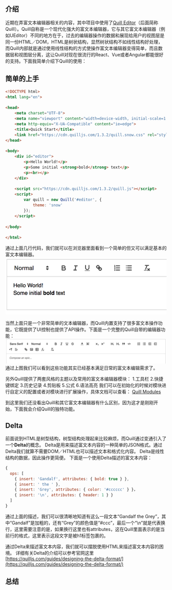 ## 介绍
近期在弄富文本编辑器相关的内容，其中项目中使用了[Quill Editor](https://quilljs.com)（后面简称Quill）。Quill自称是一个现代化强大的富文本编辑器，它与其它富文本编辑器（例如UEditor）不同的地方在于，过去的编辑器操作的数据和展现给用户的视图层是同一份HTML／DOM，HTML是树状结构，显然树状结构不如线性结构好处理，而Quill内部就是通过使用线性结构的方式使操作富文本编辑器变得简单，而且数据层和视图层分离，这让Quill对现在很流行的React、Vue或者Angular都能很好的支持。下面我简单介绍下Quill的使用：
<!--more-->

## 简单的上手
``` html
<!DOCTYPE html>
<html lang="en">

<head>
    <meta charset="UTF-8">
    <meta name="viewport" content="width=device-width, initial-scale=1.0">
    <meta http-equiv="X-UA-Compatible" content="ie=edge">
    <title>Quick Start</title>
    <link href="https://cdn.quilljs.com/1.3.2/quill.snow.css" rel="stylesheet">
</head>

<body>
    <div id="editor">
        <p>Hello World!</p>
        <p>Some initial <strong>bold</strong> text</p>
        <p><br></p>
    </div>

    <script src="https://cdn.quilljs.com/1.3.2/quill.js"></script>
    <script>
        var quill = new Quill('#editor', {
            theme: 'snow'
        });
    </script>

</body>

</html>
```

通过上面几行代码，我们就可以在浏览器里面看到一个简单的但又可以满足基本的富文本编辑器。
<img src="./quill-editor/quick-start.png" alt="">

当然上面只是一个非常简单的文本编辑器，而Quill内置支持了很多富文本操作功能，它既提供了UI控制也提供了API操作。下面是一个完整的Quill自带的编辑器功能：
<img src="./quill-editor/formats.png" alt="">
通过上图我们可以看到这些功能其实已经基本满足日常的富文本编辑需求了。

另外Quill提供了两套风格的主题以及常用的富文本编辑器模块：
1.工具栏
2.快捷键绑定
3.历史记录
4.剪贴板
5.公式
6.语法高亮
我们可以在初始化的时候对模块进行自定义的配置或者对模块进行扩展操作，具体文档可以查看：
[Quill Modules](https://quilljs.com/docs/modules/)

到这里我们还没看出Quill和其它富文本编辑器有什么区别，因为这才是刚刚开始，下面我会介绍Quill的独特功能。

## Delta
前面说到HTML是树型结构，树型结构处理起来比较麻烦，而Quill通过变通引入了一个**Delta**的概念。
Delta是用来描述富文本内容的一种简单的JSON格式。通过Delta我们就算不需要DOM／HTML也可以描述文本和格式化内容。
Delta是线性结构的数据，因此操作更简便。
下面是一个使用Delta描述的富文本内容：
``` javascript
{
  ops: [
    { insert: 'Gandalf', attributes: { bold: true } },
    { insert: ' the ' },
    { insert: 'Grey', attributes: { color: '#cccccc' } }，
    { insert: '\n', attributes: { header: 1 } }
  ]
}
```
通过上面的描述，我们可以很清晰地知道有这么一段文本“Gandalf the Grey”，其中“Gandalf”是加粗的，还有“Grey”的颜色值是“#ccc”，最后一个“\n”就是代表换行，这里需要注意的是，如果换行这里也有attributes，这在Quill里面表示的是当前行的格式，这里表示这段文字是被h1标签包裹的。

通过Delta来描述富文本内容，我们就可以摆脱使用HTML来描述富文本内容的困境。
详细有关Delta的介绍可以参考官网这里
[https://quilljs.com/guides/designing-the-delta-format/](https://quilljs.com/guides/designing-the-delta-format/)



## 总结
